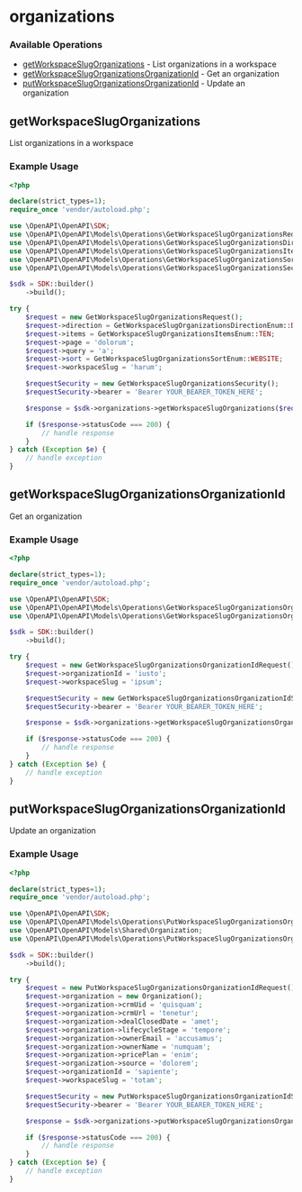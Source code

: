 # organizations

### Available Operations

* [getWorkspaceSlugOrganizations](#getworkspaceslugorganizations) - List organizations in a workspace
* [getWorkspaceSlugOrganizationsOrganizationId](#getworkspaceslugorganizationsorganizationid) - Get an organization
* [putWorkspaceSlugOrganizationsOrganizationId](#putworkspaceslugorganizationsorganizationid) - Update an organization

## getWorkspaceSlugOrganizations

List organizations in a workspace

### Example Usage

```php
<?php

declare(strict_types=1);
require_once 'vendor/autoload.php';

use \OpenAPI\OpenAPI\SDK;
use \OpenAPI\OpenAPI\Models\Operations\GetWorkspaceSlugOrganizationsRequest;
use \OpenAPI\OpenAPI\Models\Operations\GetWorkspaceSlugOrganizationsDirectionEnum;
use \OpenAPI\OpenAPI\Models\Operations\GetWorkspaceSlugOrganizationsItemsEnum;
use \OpenAPI\OpenAPI\Models\Operations\GetWorkspaceSlugOrganizationsSortEnum;
use \OpenAPI\OpenAPI\Models\Operations\GetWorkspaceSlugOrganizationsSecurity;

$sdk = SDK::builder()
    ->build();

try {
    $request = new GetWorkspaceSlugOrganizationsRequest();
    $request->direction = GetWorkspaceSlugOrganizationsDirectionEnum::DESC;
    $request->items = GetWorkspaceSlugOrganizationsItemsEnum::TEN;
    $request->page = 'dolorum';
    $request->query = 'a';
    $request->sort = GetWorkspaceSlugOrganizationsSortEnum::WEBSITE;
    $request->workspaceSlug = 'harum';

    $requestSecurity = new GetWorkspaceSlugOrganizationsSecurity();
    $requestSecurity->bearer = 'Bearer YOUR_BEARER_TOKEN_HERE';

    $response = $sdk->organizations->getWorkspaceSlugOrganizations($request, $requestSecurity);

    if ($response->statusCode === 200) {
        // handle response
    }
} catch (Exception $e) {
    // handle exception
}
```

## getWorkspaceSlugOrganizationsOrganizationId

Get an organization

### Example Usage

```php
<?php

declare(strict_types=1);
require_once 'vendor/autoload.php';

use \OpenAPI\OpenAPI\SDK;
use \OpenAPI\OpenAPI\Models\Operations\GetWorkspaceSlugOrganizationsOrganizationIdRequest;
use \OpenAPI\OpenAPI\Models\Operations\GetWorkspaceSlugOrganizationsOrganizationIdSecurity;

$sdk = SDK::builder()
    ->build();

try {
    $request = new GetWorkspaceSlugOrganizationsOrganizationIdRequest();
    $request->organizationId = 'iusto';
    $request->workspaceSlug = 'ipsum';

    $requestSecurity = new GetWorkspaceSlugOrganizationsOrganizationIdSecurity();
    $requestSecurity->bearer = 'Bearer YOUR_BEARER_TOKEN_HERE';

    $response = $sdk->organizations->getWorkspaceSlugOrganizationsOrganizationId($request, $requestSecurity);

    if ($response->statusCode === 200) {
        // handle response
    }
} catch (Exception $e) {
    // handle exception
}
```

## putWorkspaceSlugOrganizationsOrganizationId

Update an organization

### Example Usage

```php
<?php

declare(strict_types=1);
require_once 'vendor/autoload.php';

use \OpenAPI\OpenAPI\SDK;
use \OpenAPI\OpenAPI\Models\Operations\PutWorkspaceSlugOrganizationsOrganizationIdRequest;
use \OpenAPI\OpenAPI\Models\Shared\Organization;
use \OpenAPI\OpenAPI\Models\Operations\PutWorkspaceSlugOrganizationsOrganizationIdSecurity;

$sdk = SDK::builder()
    ->build();

try {
    $request = new PutWorkspaceSlugOrganizationsOrganizationIdRequest();
    $request->organization = new Organization();
    $request->organization->crmUid = 'quisquam';
    $request->organization->crmUrl = 'tenetur';
    $request->organization->dealClosedDate = 'amet';
    $request->organization->lifecycleStage = 'tempore';
    $request->organization->ownerEmail = 'accusamus';
    $request->organization->ownerName = 'numquam';
    $request->organization->pricePlan = 'enim';
    $request->organization->source = 'dolorem';
    $request->organizationId = 'sapiente';
    $request->workspaceSlug = 'totam';

    $requestSecurity = new PutWorkspaceSlugOrganizationsOrganizationIdSecurity();
    $requestSecurity->bearer = 'Bearer YOUR_BEARER_TOKEN_HERE';

    $response = $sdk->organizations->putWorkspaceSlugOrganizationsOrganizationId($request, $requestSecurity);

    if ($response->statusCode === 200) {
        // handle response
    }
} catch (Exception $e) {
    // handle exception
}
```
